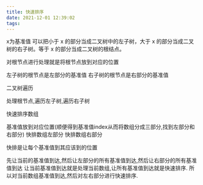 ```yaml
---
title: 快速排序
date: 2021-12-01 12:39:02
tags:
---
```


x为基准值
可以把小于 x 的部分当成二叉树中的左子树，大于 x 的部分当成二叉树的右子树。等于 x 的部分当成二叉树的根结点。

对根节点进行处理就是将根节点放到对应的位置

左子树的根节点是左部分的基准值
右子树的根节点是右部分的基准值

二叉树遍历

处理根节点,遍历左子树,遍历右子树

快速排序数组

基准值放到对应位置(顺便得到基准值index从而将数组分成三部分,找到左部分和右部分)
快排数组左部分
快排数组右部分

快排是让每个基准值到其应该到的位置

先让当前的基准值到达,然后让左部分的所有基准值到达,然后让右部分的所有基准值到达
让当前基准值到达就是处理当前数组,让所有基准值到达就是快速排序.
所以对当前数组基准值到达,然后对左右部分进行快速排序.

